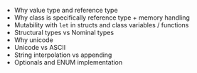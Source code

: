 - Why value type and reference type
- Why class is specifically reference type + memory handling
- Mutability with `let` in structs and class variables / functions
- Structural types vs Nominal types
- Why unicode
- Unicode vs ASCII
- String interpolation vs appending
- Optionals and ENUM implementation